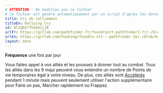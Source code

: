 ```yaml
---
# ATTENTION : Ne modifiez pas ce fichier
# Ce fichier est généré automatiquement par un script d'après les données du module Foundry VTT officiel et de sa traduction
title: Cri de ralliement
titleEn: Rallying Cry
id: 8l3qDZrfhxUGijjB
urlFr: https://gitlab.com/pathfinder-fr/foundryvtt-pathfinder2-fr/-/blob/master/data/feats/8l3qDZrfhxUGijjB.htm
urlEn: https://gitlab.com/hooking/foundry-vtt---pathfinder-2e/-/blob/master/packs/data/feats.db/rallying-cry.json
layout: dons
---
```

**Fréquence** une fois par jour

Vous faites appel à vos alliés et les poussez à donner tout au combat. Tous les alliés dans les 9 mqui peuvent vous entendre un nombre de Points de vie temporaires égal à votre niveau. De plus, ces alliés sont [Accélérés](../conditions/accéléré.md) pendant 1 minute mais peuvent seulement utiliser l'action supplémentaire pour Faire un pas, Marcher rapidement ou Frappez.
